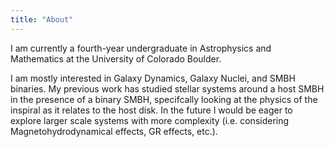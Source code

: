 ```yaml
---
title: "About"
---
```

I am currently a fourth-year undergraduate in Astrophysics and Mathematics at the University of Colorado Boulder.

I am mostly interested in Galaxy Dynamics, Galaxy Nuclei, and SMBH binaries.  My previous work has studied stellar systems around a host SMBH in the presence of a binary SMBH, specifcally looking at the physics of the inspiral as it relates to the host disk. In the future I would be eager to explore larger scale systems with more complexity (i.e. considering Magnetohydrodynamical effects, GR effects, etc.).